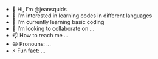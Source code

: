 - 👋 Hi, I’m @jeansquids
- 👀 I’m interested in learning codes in different languages
- 🌱 I’m currently learning basic coding
- 💞️ I’m looking to collaborate on ...
- 📫 How to reach me ...
- 😄 Pronouns: ...
- ⚡ Fun fact: ...

<!---
jeansquids/jeansquids is a ✨ special ✨ repository because its `README.md` (this file) appears on your GitHub profile.
You can click the Preview link to take a look at your changes.
--->
